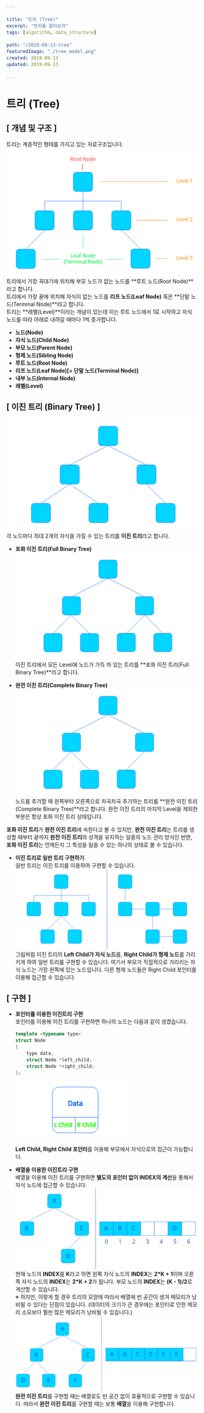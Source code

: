 ```yaml
---

title: "트리 (Tree)"
excerpt: "트리를 알아보자"
tags: [algorithm, data_structure]

path: "/2019-09-13-tree"
featuredImage: "./tree_model.png"
created: 2019-09-13
updated: 2019-09-13

---
```


# 트리 (Tree)  

## \[ 개념 및 구조 \]  
  트리는 계층적인 형태를 가지고 있는 자료구조입니다.  
  ![](tree_model.png)  
  트리에서 가장 꼭대기에 위치해 부모 노드가 없는 노드를 **루트 노드(Root Node)**라고 합니다.  
  트리에서 가장 끝에 위치해 자식이 없는 노드를 **리프 노드(Leaf Node)** 혹은 **단말 노드(Terminal Node)**라고 합니다.  
  트리는 **레벨(Level)**이라는 개념이 있는데 이는 루트 노드에서 1로 시작하고 자식 노드를 따라 아래로 내려갈 때마다 1씩 증가합니다.  
  
  * **노드(Node)**  
  * **자식 노드(Child Node)**  
  * **부모 노드(Parent Node)**  
  * **형제 노드(Sibling Node)**  
  * **루트 노드(Root Node)**  
  * **리프 노드(Leaf Node)[= 단말 노드(Terminal Node)]**  
  * **내부 노드(Internal Node)**  
  * **레벨(Level)**  
  
## \[ 이진 트리 (Binary Tree) \]  
  ![](tree_binary_tree.png)  
  각 노드마다 최대 2개의 자식을 가질 수 있는 트리를 **이진 트리**라고 합니다.
  
  
  * **포화 이진 트리(Full Binary Tree)**
    ![](tree_full_binary_tree.png)  
    이진 트리에서 모든 Level에 노드가 가득 차 있는 트리를 **포화 이진 트리(Full Binary Tree)**라고 합니다.  
    
  * **완전 이진 트리(Complete Binary Tree)**
    ![](tree_complete_binary_tree.png)  
    노드를 추가할 때 왼쪽부터 오른쪽으로 차곡차곡 추가하는 트리를 **완전 이진 트리(Complete Binary Tree)**라고 합니다. 완전 이진 트리의 마지막 Level을 제외한 부분은 항상 포화 이진 트리 상태입니다.  
  
  **포화 이진 트리**가 **완전 이진 트리**에 속한다고 볼 수 있지만, **완전 이진 트리**는 트리를 생성할 때부터 끝까지 **완전 이진 트리**의 성격을 유지하는 일종의 노드 관리 방식인 반면, **포화 이진 트리**는 언제든지 그 특성을 잃을 수 있는 하나의 상태로 볼 수 있습니다.  
  
  * **이진 트리로 일반 트리 구현하기**  
    일반 트리는 이진 트리를 이용하여 구현할 수 있습니다.  
    ![](tree_by_binary_tree.png)  
    그림처럼 이진 트리의 **Left Child가 자식 노드**를, **Right Child가 형제 노드**를 가리키게 하여 일반 트리를 구현할 수 있습니다. 여기서 부모가 직접적으로 가리키는 자식 노드는 가장 왼쪽에 있는 노드입니다. 다른 형제 노드들은 Right Child 포인터를 이용해 접근할 수 있습니다.  
    
## \[ 구현 \]  
  * **포인터를 이용한 이진트리 구현**  
    포인터를 이용해 이진 트리를 구현하면 하나의 노드는 다음과 같이 생겼습니다.
    ```cpp
    template <typename type>
    struct Node
    {
        type data;
        struct Node *left_child;
        struct Node *right_child;
    };
    ```  
    ![](tree_binary_tree_node.png)  
  
    **Left Child, Right Child 포인터**를 이용해 부모에서 자식으로의 접근이 가능합니다.  
  
  * **배열을 이용한 이진트리 구현**  
    배열을 이용해 이진 트리를 구현하면 **별도의 포인터 없이 INDEX의 계산**을 통해서 자식 노드에 접근할 수 있습니다.  
    ![](tree_binary_tree_by_array.png)  
    현재 노드의 **INDEX**를 **K**라고 하면 왼쪽 자식 노드의 **INDEX**는 **2\*K + 1**이며 오른쪽 자식 노드의 **INDEX**는 **2\*K + 2**가 됩니다. 부모 노드의 **INDEX**는 **(K - 1)/2**로 계산할 수 있습니다.  
    ※ 하지만, 이렇게 할 경우 트리의 모양에 따라서 배열에 빈 공간이 생겨 메모리가 낭비될 수 있다는 단점이 있습니다. (데이터의 크기가 큰 경우에는 포인터로 인한 메모리 소모보다 훨씬 많은 메모리가 낭비될 수 있습니다.)  
    ![](tree_complete_binary_tree_by_array.png)  
    **완전 이진 트리**를 구현할 때는 배열로도 빈 공간 없이 효율적으로 구현할 수 있습니다. 따라서 **완전 이진 트리**를 구현할 때는 보통 **배열**을 이용해 구현합니다.  
  